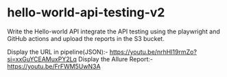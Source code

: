 # hello-world-api-testing-v2
Write the Hello-world API integrate the API testing using the playwright and GitHub actions and upload the reports in the S3 bucket.

Display the URL in pipeline(JSON):- https://youtu.be/nrhHI19rmZo?si=xxGuYCEAMuxPY2Lq
Display the Allure Report:- https://youtu.be/FrFWM5UwN3A
